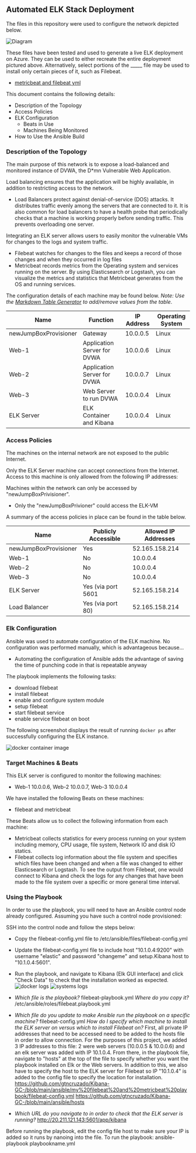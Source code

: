 ## Automated ELK Stack Deployment

The files in this repository were used to configure the network depicted below.

![Diagram](https://github.com/gtncruzado/Kibana-GC-/blob/main/diagrams/Diagram_1.drawio.png)

These files have been tested and used to generate a live ELK deployment on Azure. They can be used to either recreate the entire deployment pictured above. Alternatively, select portions of the _____ file may be used to install only certain pieces of it, such as Filebeat.

  - [metricbeat and filebeat yml](https://github.com/gtncruzado/Kibana-GC-/blob/main/ansible/my%20filebeat%20and%20metricbeat%20playbook/metricbeatANDfilebeat-playbook.yml)

This document contains the following details:
- Description of the Topology
- Access Policies
- ELK Configuration
  - Beats in Use
  - Machines Being Monitored
- How to Use the Ansible Build


### Description of the Topology

The main purpose of this network is to expose a load-balanced and monitored instance of DVWA, the D*mn Vulnerable Web Application.

Load balancing ensures that the application will be highly available, in addition to restricting access to the network.
- Load Balancers protect against denial-of-service (DOS) attacks. It distributes traffic evenly among the servers that are connected to it. It is also common for load balancers to have a health probe that periodically checks that a machine is working properly before sending traffic. This prevents overloading one server.

Integrating an ELK server allows users to easily monitor the vulnerable VMs for changes to the logs and system traffic.
- Filebeat watches for changes to the files and keeps a record of those changes and when they occurred in log files
- Metricbeat records metrics from the Operating system and services running on the server. By using Elasticsearch or Logstash, you can visualize the metrics and statistics that Metricbeat generates from the OS and running services.

The configuration details of each machine may be found below.
_Note: Use the [Markdown Table Generator](http://www.tablesgenerator.com/markdown_tables) to add/remove values from the table_.

| Name                  | Function                    | IP Address | Operating System |
|-----------------------|-----------------------------|------------|------------------|
| newJumpBoxProvisioner | Gateway                     | 10.0.0.5   | Linux            |
| Web-1                 | Application Server for DVWA | 10.0.0.6   | Linux            |
| Web-2                 | Application Server for DVWA | 10.0.0.7   | Linux            |
| Web-3                 | Web Server to run DVWA      | 10.0.0.4   | Linux            |
| ELK Server            | ELK Container and Kibana    | 10.0.0.4   | Linux            |

### Access Policies

The machines on the internal network are not exposed to the public Internet. 

Only the ELK Server machine can accept connections from the Internet. Access to this machine is only allowed from the following IP addresses:

Machines within the network can only be accessed by "newJumpBoxPrivisioner".
- Only the "newJumpBoxPrivioner" could access the ELK-VM

A summary of the access policies in place can be found in the table below.

| Name                  | Publicly Accessible | Allowed IP Addresses |
|-----------------------|---------------------|----------------------|
| newJumpBoxProvisioner | Yes                 |    52.165.158.214    |
|   Web-1               |     No              |   10.0.0.4           |
|  Web-2                |            No       |     10.0.0.4         |
|  Web-3                |                No   |       10.0.0.4       |
| ELK Server            | Yes (via port 5601  |     52.165.158.214   |
|   Load Balancer       |  Yes (via port 80)  | 52.165.158.214       |

### Elk Configuration

Ansible was used to automate configuration of the ELK machine. No configuration was performed manually, which is advantageous because...
- Automating the configuration of Ansible adds the advantage of saving the time of punching code in that is repeatable anyway

The playbook implements the following tasks:
- download filebeat
- install filebeat
- enable and configure system module
- setup filebeat
- start filebeat service
- enable service filebeat on boot

The following screenshot displays the result of running `docker ps` after successfully configuring the ELK instance.

![docker container image](https://github.com/gtncruzado/Kibana-GC-/blob/main/Images/of_docker_containers.PNG)

### Target Machines & Beats
This ELK server is configured to monitor the following machines:
- Web-1 10.0.0.6, Web-2 10.0.0.7, Web-3 10.0.0.4

We have installed the following Beats on these machines:
- filebeat and metricbeat

These Beats allow us to collect the following information from each machine:
- Metricbeat collects statistics for every process running on your system including memory, CPU usage, file system, Network IO and disk IO statics.
- Filebeat collects log information about the file system and specifies which files have been changed and when a file was changed to either Elasticsearch or Logstash. To see the output from Filebeat, one would connect to Kibana and check the logs for any changes that have been made to the file system over a specific or more general time interval.

### Using the Playbook
In order to use the playbook, you will need to have an Ansible control node already configured. Assuming you have such a control node provisioned: 

SSH into the control node and follow the steps below:
- Copy the filebeat-config.yml file to /etc/ansible/files/filebeat-config.yml
- Update the filebeat-config.yml file to include host "10.1.0.4:9200" with username "elastic" and password "changeme" and setup.Kibana host to "10.1.0.4:5601".
- Run the playbook, and navigate to Kibana (Elk GUI interface) and click "Check Data" to check that the installation worked as expected.
![docker logs](https://github.com/gtncruzado/Kibana-GC-/blob/main/Images/metric%20docker%20logs.PNG)
![systems logs](https://github.com/gtncruzado/Kibana-GC-/blob/main/Images/systems%20logs.PNG)

- _Which file is the playbook?_ filebeat-playbook.yml _Where do you copy it?_ /etc/ansible/roles/filebeat.playbook.yml
- _Which file do you update to make Ansible run the playbook on a specific machine?_ filebeat-config.yml _How do I specify which machine to install the ELK server on versus which to install Filebeat on?_ First, all private IP addresses that need to be accessed need to be added to the hosts file in order to allow connection. For the purposes of this project, we added 3 IP addresses to this file: 2 were web servers (10.0.0.5 & 10.0.0.6) and an elk server was added with IP 10.1.0.4. From there, in the playbook file, navigate to "hosts" at the top of the file to specify whether you want the playbook installed on Elk or the Web servers. In addition to this, we also have to specify the host to the ELK server for Filebeat so IP "10.1.0.4" is added to the config file to specify the location for installation.
https://github.com/gtncruzado/Kibana-GC-/blob/main/ansible/my%20filebeat%20and%20metricbeat%20playbook/filebeat-config.yml
https://github.com/gtncruzado/Kibana-GC-/blob/main/ansible/hosts

- _Which URL do you navigate to in order to check that the ELK server is running?_  http://20.211.121.143:5601/app/kibana

Before running the playbook, edit the config file host to make sure your IP is added so it runs by nanoing into the file.
To run the playbook: ansible-playbook playbookname.yml
